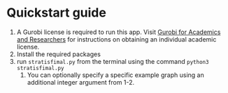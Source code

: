 # Quickstart guide
1. A Gurobi license is required to run this app. Visit  [Gurobi for Academics and Researchers](https://www.gurobi.com/academia/academic-program-and-licenses/) for instructions on obtaining an individual academic license.
2. Install the required packages
3. run `stratisfimal.py` from the terminal using the command `python3 stratisfimal.py`
    1. You can optionally specify a specific example graph using an additional integer argument from 1-2.